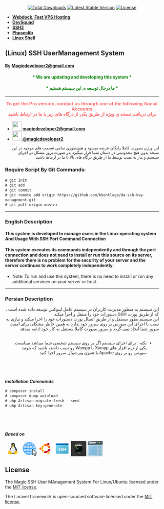 


<p align="center">
<a href="https://packagist.org/packages/laravel/framework"><img src="https://poser.pugx.org/laravel/framework/d/total.svg" alt="Total Downloads"></a>
<a href="https://packagist.org/packages/laravel/framework"><img src="https://poser.pugx.org/laravel/framework/v/stable.svg" alt="Latest Stable Version"></a>
<a href="https://packagist.org/packages/laravel/framework"><img src="https://poser.pugx.org/laravel/framework/license.svg" alt="License"></a>
</p>

- **[Webdock, Fast VPS Hosting](https://www.webdock.io/en)**
- **[DevSquad](https://devsquad.com)**
- **[SSH2](https://www.php.net/manual/en/book.ssh2.php)**
- **[Phpseclib](https://phpseclib.com)**
- **[Linux Shell](https://www.linux.org/)**

## (Linux) SSH UserManagement System
#### By Magicdeveloper2@gmail.com
#### <div style="color:green" align="center">* We are updating and developing this system *</div>
#### <div style="color:green" align="center">* ما درحال توسعه ی این سیستم هستیم  *</div>
<hr>
<div align="center" style="font-size: 15px;font-weight: bold;color: #ff6060;font-family: 'b titr','b baran','sanseris','tahoma','arial'">
To get the Pro version, contact us through one of the following Social Accounts
<br>
برای دریافت نسخه ی ویژه از طریق یکی از درگاه های زیر با ما در ارتباط باشید
<br>
</div>

- **<img src="https://www.freepnglogos.com/uploads/logo-gmail-png/logo-gmail-png-gmail-icons-png-vector-icons-and-png-backgrounds-18.png" alt="" width="30" height="30" style="max-width: 100%;">  [magicdeveloper2@gmail.com]((mailto:magicdeveloper2@gmail.com?subject=[GitHub]SSh%20User%20Management%20System))**
- **<img src="https://user-images.githubusercontent.com/83800532/143560346-101a5bbb-53c6-4d1d-90c9-364c3355a6b7.png" alt="" width="30" height="30" style="max-width: 100%;">[ @magicdeveloper2](https://t.me/magicdeveloper2/)**

<div dir="rtl" style="font-size: 13px;font-family: 'b titr','b baran','sanseris','tahoma','arial'">
این ورژن بصورت کاملا رایگان عرضه میشود و همینطوری تمامی قسمت های موجود در این نسخه بدون هیچ محدودیتی در دستان شما قرار میگیرد ,در صورت بروز مشکل در اجرای سیستم و نیاز به نصب توسط ما از طریق درگاه های بالا با ما در ارتباط باشید
</div>

### Require Script By Git Commands: 

```
# git init
# git add .
# git commit
# git remote add origin https://github.com/kbentlage/da-ssh-key-management.git
# git pull origin master
```
_______________

### English Description
#### This system is developed to manage users in the Linux operating system And Usage With SSH Port Command Connection

#### This system executes its commands independently and through the port connection and does not need to install or run this source on its server, therefore there is no problem for the security of your server and the server continues to work completely independently.
* Note: To run and use this system, there is no need to install or run any additional services on your server or host.
----------------------------

### Persian Description
<div style="font-size: 14px;direction: rtl;font-family: 'b titr','b baran','sanseris','tahoma','arial'">

این سیستم به منظور مدیریت کاربران در سیستم عامل لینوکس توسعه داده شده است
, که از طریق پورت SSH دستورات خود را منتقل و اجرا میکند
<br>
این سیستم بطور مستقل و از طریق اتصال پورت دستورات خود را اجرا میکند و نیازی به نصب یا اجرای این سورس بر روی سرور خود ندارد به همین خاطر مشکلی برای امنیت سرور شما ایجاد نمی گردد و سرور بصورت کاملا مستقل به کار خود ادامه میدهد
<br>
<br>
- نکته : برای اجرای سیستم اگر بر روی سیستم شخصی شما میباشد میبایست یکی از نرم افزار های Xampp یا Wampp رو نصب داشته باشید که بتونید سورس رو بر روی  Apache یا همون ویرشوال سرور اجرا کنید .
</div>



## ㅤ

___Installation Commands___
<br>

```
# composer install
# composer dump-autoload
# php Artisan migrate:fresh --seed
# php Artisan key:generate
```

## ㅤ

___Based on___

 <p>    
<div class="div1">
  <span><a href=""><img src="https://github.com/januda-ui/januda-ui/blob/main/icons/icons8-linux.gif?raw=true" alt=""width="50"height="50"/></a></span>
  <span><a href=""><img src="https://github.com/januda-ui/januda-ui/blob/main/icons/icons8-internet.gif?raw=true" alt=""width="50"height="50"/></a></span>
  <span><a href=""><img src="https://github.com/januda-ui/januda-ui/blob/main/icons/ubuntu.gif?raw=true" alt=""width="50"height="50"/></a></span>
  <span><a href=""><img src="https://github.com/januda-ui/januda-ui/blob/main/icons/icons8-ssh-48.png?raw=true" alt=""width="50"height="50"/></a></span>
  <span><a href=""><img src="https://github.com/januda-ui/januda-ui/blob/main/icons/terminal2.gif?raw=true" alt=""width="50"height="50"/></a></span>
  <span><a href="https://github.com/NT-GIT-HUB/VPS-MANAGER-1.0"><img src="https://github.com/januda-ui/januda-ui/blob/main/icons/business-3d-browser-1.png?raw=true" alt=""width="50"height="50"/></a></span>
</div>
 </p>

## License
The Magic SSH User MAnagement System For Linux/Ubuntu licensed under the [MIT license](https://opensource.org/licenses/MIT).

The Laravel framework is open-sourced software licensed under the [MIT license](https://opensource.org/licenses/MIT).
